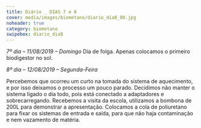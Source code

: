 ```yaml
---
title: Diário _ DIAS 7 e 8
cover: media/images/biometano/diario_dia8_00.jpg
noheader: true
category: biometano
swipebox: diario_dia8
---
```


*7º dia – 11/08/2019 – Domingo*
Dia de folga. Apenas colocamos o primeiro biodigestor no sol.
  
*8º dia – 12/08/2019 – Segunda-Feira*
  
Percebemos que ocorreu um curto na tomada do sistema de aquecimento, e por isso deixamos o processo um pouco parado. Decidimos não manter o sistema ligado o dia todo, pois está conectado a adaptadores e sobrecarregando.
Recebemos a visita da escola, utilizamos a bombona de 200L para demonstrar a apresentação. 
Colocamos a cola de poliuretano para fixar os sistemas de entrada e saída, para que não haja contaminação e nem vazamento de matéria. 
